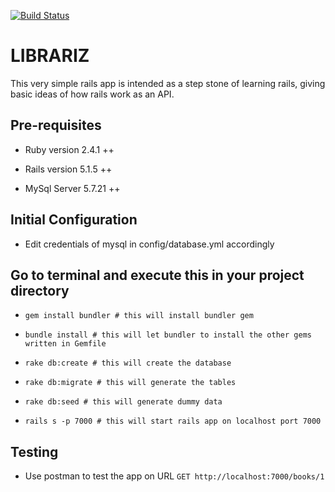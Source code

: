 [![Build Status](https://travis-ci.org/windurisky/librariz.svg?branch=master)](https://travis-ci.org/windurisky/librariz)

# LIBRARIZ

This very simple rails app is intended as a step stone of learning rails, giving basic ideas of how rails work as an API.

## Pre-requisites

* Ruby version 2.4.1 ++

* Rails version 5.1.5 ++

* MySql Server 5.7.21 ++

## Initial Configuration

* Edit credentials of mysql in config/database.yml accordingly

## Go to terminal and execute this in your project directory
* `gem install bundler # this will install bundler gem` 

* `bundle install # this will let bundler to install the other gems written in Gemfile`

* `rake db:create # this will create the database`

* `rake db:migrate # this will generate the tables`

* `rake db:seed # this will generate dummy data`

* `rails s -p 7000 # this will start rails app on localhost port 7000`

## Testing
* Use postman to test the app on URL `GET http://localhost:7000/books/1`
